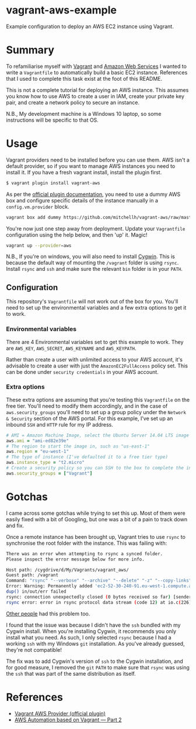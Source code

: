 # vagrant-aws-example
Example configuration to deploy an AWS EC2 instance using Vagrant.

# Summary
To refamiliarise myself with [Vagrant] and [Amazon Web Services] I wanted to
write a `Vagrantfile` to automatically build a basic EC2 instance. References
that I used to complete this task exist at the foot of this README.

This is not a complete tutorial for deploying an AWS instance. This assumes you
know how to use AWS to create a user in IAM, create your private key pair, and
create a network policy to secure an instance.

N.B., My development machine is a Windows 10 laptop, so some instructions will
be specific to that OS.

# Usage
Vagrant providers need to be installed before you can use them. AWS isn't a
default provider, so if you want to manage AWS instances you need to install it.
If you have a fresh vagrant install, install the plugin first.

```bash
$ vagrant plugin install vagrant-aws
```

As per the [official plugin documentation](https://github.com/mitchellh/vagrant-aws),
you need to use a dummy AWS box and configure specific details of the instance
manually in a `config.vm.provider` block.

```bash
vagrant box add dummy https://github.com/mitchellh/vagrant-aws/raw/master/dummy.box
```

You're now just one step away from deployment. Update your `Vagrantfile`
configuration using the help below, and then 'up' it. Magic!

```bash
vagrant up --provider=aws
```

N.B., If you're on windows, you will also need to install [Cygwin]. This is
because the default way of mounting the `/vagrant` folder is using `rsync`.
Install `rsync` and `ssh` and make sure the relevant `bin` folder is in your
`PATH`.

## Configuration
This repository's `Vagrantfile` will not work out of the box for you. You'll
need to set up the environmental variables and a few extra options to get it to
work.

### Environmental variables
There are 4 Environmental variables set to get this example to work. They are
`AWS_KEY`, `AWS_SECRET`, `AWS_KEYNAME` and `AWS_KEYPATH`.

Rather than create a user with unlimited access to your AWS account, it's
advisable to create a user with just the `AmazonEC2FullAccess` policy set. This
can be done under `security credentials` in your AWS account.

### Extra options
These extra options are assuming that you're testing this `Vagrantfile` on the
free tier. You'll need to modify them accordingly, and in the case of
`aws.security_groups` you'll need to set up a group policy under the
`Network & Security` section of the AWS portal. For this example, I've set up an
inbound `SSH` and `HTTP` rule for my IP address.

```ruby
# AMI = Amazon Machine Image, select the Ubuntu Server 14.04 LTS image for your region
aws.ami = "ami-ed82e39e"
# The region to start the image in, such as "us-east-1"
aws.region = "eu-west-1"
# The type of instance (I've defaulted it to a free tier type)
aws.instance_type = "t2.micro"
# Create a security policy so you can SSH to the box to complete the install
aws.security_groups = ["Vagrant"]
```

# Gotchas
I came across some gotchas while trying to set this up. Most of them were easily
fixed with a bit of Googling, but one was a bit of a pain to track down and fix.

Once a remote instance has been brought up, Vagrant tries to use `rsync` to
synchronise the root folder with the instance. This was failing with:

```bash
There was an error when attempting to rsync a synced folder.
Please inspect the error message below for more info.

Host path: /cygdrive/d/My/Vagrants/vagrant_aws/
Guest path: /vagrant
Command: "rsync" "--verbose" "--archive" "--delete" "-z" "--copy-links" "--chmod=ugo=rwX" "--no-perms" "--no-owner" "--no-group" "--rsync-path" "sudo rsync" "-e" "ssh -p 22 -o StrictHostKeyChecking=no -o IdentitiesOnly=true -o UserKnownHostsFile=/dev/null -i 'D:/My/Vagrants/id_rsa'" "--exclude" ".vagrant/" "/cygdrive/d/My/Vagrants/vagrant_aws/" "ubuntu@ec2-52-30-240-91.eu-west-1.compute.amazonaws.com:/vagrant"
Error: Warning: Permanently added 'ec2-52-30-240-91.eu-west-1.compute.amazonaws.com,52.30.240.91' (ECDSA) to the list of known hosts.
dup() in/out/err failed
rsync: connection unexpectedly closed (0 bytes received so far) [sender]
rsync error: error in rsync protocol data stream (code 12) at io.c(226) [sender=3.1.2]
```

[Other people](https://github.com/mitchellh/vagrant/issues/6677) had this
problem too.

I found that the issue was because I didn't have the `ssh` bundled with my
Cygwin install. When you're installing Cygwin, it recommends you only install
what you need. As such, I only selected `rsync` because I had a working `ssh`
with my Windows `git` installation. As you've already guessed, they're not
compatible!

The fix was to add Cygwin's version of `ssh` to the Cygwin installation, and for
good measure, I removed the `git`  `PATH` to make sure that `rsync` was using
the `ssh` that was part of the same distribution as itself.

# References
- [Vagrant AWS Provider (official plugin)](https://github.com/mitchellh/vagrant-aws)
- [AWS Automation based on Vagrant — Part 2](https://oliverveits.wordpress.com/2016/04/01/aws-automation-using-vagrant-a-hello-world-example/)

[Amazon Web Services]: https://aws.amazon.com/
[Cygwin]: https://www.cygwin.com/install.html
[Vagrant]: https://www.vagrantup.com/

